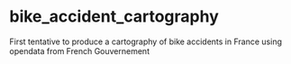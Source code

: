 # bike_accident_cartography
First tentative to produce a cartography of bike accidents in France using opendata from French Gouvernement
